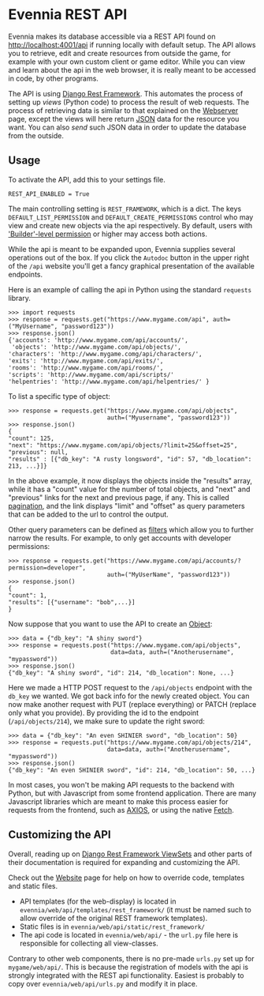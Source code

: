 # Evennia REST API

Evennia makes its database accessible via a REST API found on
[http://localhost:4001/api](http://localhost:4001/api) if running locally with default setup. The API allows you to retrieve, edit and create resources from outside the game, for example with your own custom client or game editor.  While you can view and learn about the api in the web browser, it is really
meant to be accessed in code, by other programs.

The API is using [Django Rest Framework][drf]. This automates the process
of setting up _views_ (Python code) to process the result of web requests.
The process of retrieving data is similar to that explained on the
[Webserver](./Webserver.md) page, except the views will here return [JSON][json]
data for the resource you want. You can also _send_ such JSON data
in order to update the database from the outside.


## Usage

To activate the API, add this to your settings file.

    REST_API_ENABLED = True

The main controlling setting is `REST_FRAMEWORK`, which is a dict. The keys
`DEFAULT_LIST_PERMISSION` and `DEFAULT_CREATE_PERMISSIONS` control who may
view and create new objects via the api respectively. By default, users with
['Builder'-level permission](./Permissions.md) or higher may access both actions.

While the api is meant to be expanded upon, Evennia supplies several operations
out of the box. If you click the `Autodoc` button in the upper right of the `/api`
website you'll get a fancy graphical presentation of the available endpoints.

Here is an example of calling the api in Python using the standard `requests` library.

    >>> import requests
    >>> response = requests.get("https://www.mygame.com/api", auth=("MyUsername", "password123"))
    >>> response.json()
    {'accounts': 'http://www.mygame.com/api/accounts/',
     'objects': 'http://www.mygame.com/api/objects/',
    'characters': 'http://www.mygame.comg/api/characters/',
    'exits': 'http://www.mygame.com/api/exits/',
    'rooms': 'http://www.mygame.com/api/rooms/',
    'scripts': 'http://www.mygame.com/api/scripts/'
    'helpentries': 'http://www.mygame.com/api/helpentries/' }

To list a specific type of object:

    >>> response = requests.get("https://www.mygame.com/api/objects",
                                auth=("Myusername", "password123"))
    >>> response.json()
    {
    "count": 125,
    "next": "https://www.mygame.com/api/objects/?limit=25&offset=25",
    "previous": null,
    "results" : [{"db_key": "A rusty longsword", "id": 57, "db_location": 213, ...}]}

In the above example, it now displays the objects inside the "results" array, while it has a "count" value for the number of total objects, and "next" and "previous" links for the next and previous page, if any.  This is called [pagination][pagination], and the link displays "limit" and "offset" as query parameters that can be added to the url to control the output.


Other query parameters can be defined as [filters][filters] which allow you to further narrow the results. For example, to only get accounts with developer permissions:

    >>> response = requests.get("https://www.mygame.com/api/accounts/?permission=developer",
                                auth=("MyUserName", "password123"))
    >>> response.json()
    {
    "count": 1,
    "results": [{"username": "bob",...}]
    }

Now suppose that you want to use the API to create an [Object](./Objects.md):

    >>> data = {"db_key": "A shiny sword"}
    >>> response = requests.post("https://www.mygame.com/api/objects",
                                 data=data, auth=("Anotherusername", "mypassword"))
    >>> response.json()
    {"db_key": "A shiny sword", "id": 214, "db_location": None, ...}


Here we made a HTTP POST request to the `/api/objects` endpoint with the `db_key` we wanted. We got back info for the newly created object. You can now make another request with PUT (replace everything) or PATCH (replace only what you provide). By providing the id to the endpoint (`/api/objects/214`), we make sure to update the right sword:

    >>> data = {"db_key": "An even SHINIER sword", "db_location": 50}
    >>> response = requests.put("https://www.mygame.com/api/objects/214",
                                data=data, auth=("Anotherusername", "mypassword"))
    >>> response.json()
    {"db_key": "An even SHINIER sword", "id": 214, "db_location": 50, ...}


In most cases, you won't be making API requests to the backend with Python,
but with Javascript from some frontend application.
There are many Javascript libraries which are meant to make this process
easier for requests from the frontend, such as [AXIOS][axios], or using
the native [Fetch][fetch].

## Customizing the API

Overall, reading up on [Django Rest Framework ViewSets](https://www.django-rest-framework.org/api-guide/viewsets) and
other parts of their documentation is required for expanding and
customizing the API.

Check out the [Website](./Website.md) page for help on how to override code, templates
and static files.
- API templates (for the web-display) is located in `evennia/web/api/templates/rest_framework/` (it must
  be named such to allow override of the original REST framework templates).
- Static files is in `evennia/web/api/static/rest_framework/`
- The api code is located in `evennia/web/api/` - the `url.py` file here is responsible for
  collecting all view-classes.

Contrary to other web components, there is no pre-made `urls.py` set up for
`mygame/web/api/`. This is because the registration of models with the api is
strongly integrated with the REST api functionality. Easiest is probably to
copy over `evennia/web/api/urls.py` and modify it in place.


[wiki-api]: https://en.wikipedia.org/wiki/Application_programming_interface
[drf]: https://www.django-rest-framework.org/
[pagination]: https://www.django-rest-framework.org/api-guide/pagination/
[filters]: https://www.django-rest-framework.org/api-guide/filtering/#filtering
[json]: https://en.wikipedia.org/wiki/JSON
[crud]: https://en.wikipedia.org/wiki/Create,_read,_update_and_delete
[serializers]: https://www.django-rest-framework.org/api-guide/serializers/
[ajax]: https://en.wikipedia.org/wiki/Ajax_(programming)
[rest]: https://en.wikipedia.org/wiki/Representational_state_transfer
[requests]: https://requests.readthedocs.io/en/master/
[axios]: https://github.com/axios/axios
[fetch]: https://developer.mozilla.org/en-US/docs/Web/API/Fetch_API
